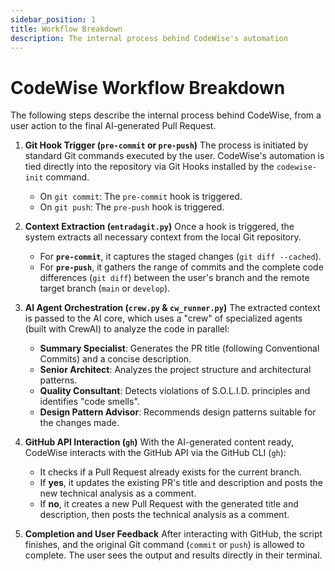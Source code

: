 ```yaml
---
sidebar_position: 1
title: Workflow Breakdown
description: The internal process behind CodeWise's automation
---
```


# CodeWise Workflow Breakdown

The following steps describe the internal process behind CodeWise, from a user action to the final AI-generated Pull Request.

1.  **Git Hook Trigger (`pre-commit` or `pre-push`)**
    The process is initiated by standard Git commands executed by the user. CodeWise's automation is tied directly into the repository via Git Hooks installed by the `codewise-init` command.
    -   On `git commit`: The `pre-commit` hook is triggered.
    -   On `git push`: The `pre-push` hook is triggered.

2.  **Context Extraction (`entradagit.py`)**
    Once a hook is triggered, the system extracts all necessary context from the local Git repository.
    -   For **`pre-commit`**, it captures the staged changes (`git diff --cached`).
    -   For **`pre-push`**, it gathers the range of commits and the complete code differences (`git diff`) between the user's branch and the remote target branch (`main` or `develop`).

3.  **AI Agent Orchestration (`crew.py` & `cw_runner.py`)**
    The extracted context is passed to the AI core, which uses a "crew" of specialized agents (built with CrewAI) to analyze the code in parallel:
    -   **Summary Specialist**: Generates the PR title (following Conventional Commits) and a concise description.
    -   **Senior Architect**: Analyzes the project structure and architectural patterns.
    -   **Quality Consultant**: Detects violations of S.O.L.I.D. principles and identifies "code smells".
    -   **Design Pattern Advisor**: Recommends design patterns suitable for the changes made.

4.  **GitHub API Interaction (`gh`)**
    With the AI-generated content ready, CodeWise interacts with the GitHub API via the GitHub CLI (`gh`):
    - It checks if a Pull Request already exists for the current branch.
    - If **yes**, it updates the existing PR's title and description and posts the new technical analysis as a comment.
    - If **no**, it creates a new Pull Request with the generated title and description, then posts the technical analysis as a comment.

5.  **Completion and User Feedback**
    After interacting with GitHub, the script finishes, and the original Git command (`commit` or `push`) is allowed to complete. The user sees the output and results directly in their terminal.
